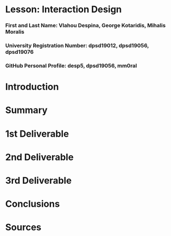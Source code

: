 # Lesson: Interaction Design

### First and Last Name: Vlahou Despina, George Kotaridis, Mihalis Moralis
### University Registration Number: dpsd19012, dpsd19056, dpsd19076
### GitHub Personal Profile: desp5, dpsd19056, mm0ral

# Introduction

# Summary


# 1st Deliverable


# 2nd Deliverable


# 3rd Deliverable 


# Conclusions


# Sources
